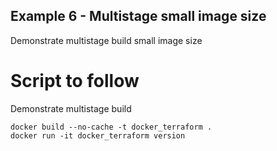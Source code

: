 ## Example 6 - Multistage small image size
Demonstrate multistage build small image size  

# Script to follow
Demonstrate multistage build

```
docker build --no-cache -t docker_terraform .
docker run -it docker_terraform version
```
